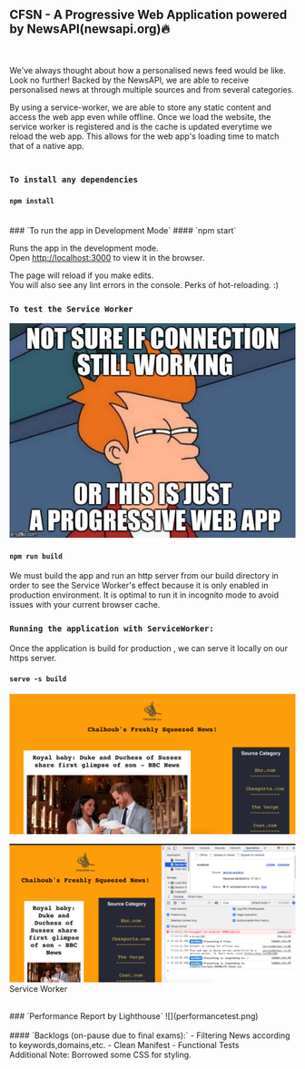 ## CFSN - A Progressive  Web Application powered by NewsAPI(newsapi.org):fire:
<br />
<br />
We've always thought about how a personalised news feed would be like. Look no further! Backed by the NewsAPI, we are able to receive personalised news at through multiple sources and from several categories.

By using a service-worker, we are able to store any static content and access the web app even while offline. Once we load the website, the service worker is registered and is the cache is updated everytime we reload the web app. This allows for the web app's loading time to match that of a native app.
<br />
<br />
### `To install any dependencies`
#### `npm install`
<br />
### `To run the app in Development Mode`
#### `npm start`

Runs the app in the development mode.<br>
Open [http://localhost:3000](http://localhost:3000) to view it in the browser.

The page will reload if you make edits.<br>
You will also see any lint errors in the console. 
Perks of hot-reloading. :)
<br />
### `To test the Service Worker`
![](servicemem.jpeg) 

#### `npm run build`

We must build the app and run an http server from our build directory in order to see the Service Worker's effect because it is only enabled in production environment.
It is optimal to run it in incognito mode to avoid issues with your current browser cache.
<br />
### `Running the application with ServiceWorker:`
Once the application is build for production , we can serve it locally on our https server.

#### `serve -s build`
![](screenhpge.png)


![](screenswkr.png)
Service Worker



<br />
### `Performance Report by Lighthouse`
![](performancetest.png)

<br />
<br />
#### `Backlogs (on-pause due to final exams):`
 - Filtering News according to keywords,domains,etc.
 - Clean Manifest
 - Functional Tests
 
 <br />
Additional Note: Borrowed some CSS for styling.
 
